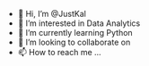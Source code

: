 - 👋 Hi, I’m @JustKal
- 👀 I’m interested in Data Analytics
- 🌱 I’m currently learning Python
- 💞️ I’m looking to collaborate on 
- 📫 How to reach me ...

<!---
JustKal/JustKal is a ✨ special ✨ repository because its `README.md` (this file) appears on your GitHub profile.
You can click the Preview link to take a look at your changes.
--->
